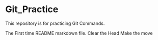 # Git_Practice
This repository is for practicing Git Commands.

The First time README markdown file.
Clear the Head
Make the move